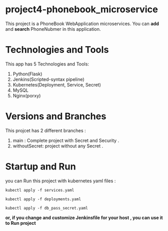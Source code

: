 # project4-phonebook_microservice
This project is a PhoneBook WebApplication microservices. 
You can **add** and **search** PhoneNubmer in this application.


# Technologies and Tools
This app has 5 Technologies and Tools:
1) Python(Flask)
2) Jenkins(Scripted-syntax pipeline)
3) Kubernetes(Deployment, Service, Secret)
4) MySQL
5) Nginx(porxy)


# Versions and Branches
This projcet has 2 different branches :
1) main : Complete project with Secret and Security .
2) withoutSecret: project without any Secret .


# Startup and Run
you can Run this project with kubernetes yaml files :
```
kubectl apply -f services.yaml
```
```
kubectl apply -f deployments.yaml
```
```
kubectl apply -f db_pass_secret.yaml
```

**or, if you change and customize Jenkinsfile for your host , you can use it to Run project**
